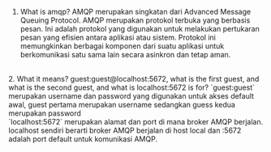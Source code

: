 1. What is amqp?
AMQP merupakan singkatan dari Advanced Message Queuing Protocol. AMQP merupakan protokol terbuka yang berbasis pesan. Ini adalah protokol yang digunakan untuk melakukan pertukaran pesan yang efisien antara aplikasi atau sistem. Protokol ini memungkinkan berbagai komponen dari suatu aplikasi untuk berkomunikasi satu sama lain secara asinkron dan tetap aman.
<br />
2. What it means? guest:guest@localhost:5672, what is the first guest, and what is  the second guest, and what is localhost:5672 is for?
`guest:guest` merupakan username dan password yang digunakan untuk akses default awal, guest pertama merupakan username sedangkan guess kedua merupakan password <br />
`localhost:5672` merupakan alamat dan port di mana broker AMQP berjalan. localhost sendiri berarti broker AMQP berjalan di host local dan :5672 adalah port default untuk komunikasi AMQP.